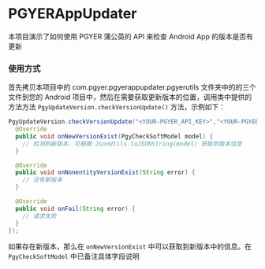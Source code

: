 # PGYERAppUpdater

本项目演示了如何使用 PGYER 蒲公英的 API 来检查 Android App 的版本是否有更新

### 使用方式

首先拷贝本项目中的 com.pgyer.pgyerappupdater.pgyerutils 文件夹中的的三个文件到您的 Android 项目中，然后在需要获取更新版本的位置，调用类中提供的方法方法 `PgyUpdateVersion.checkVersionUpdate()` 方法，示例如下：

```java
PgyUpdateVersion.checkVersionUpdate("<YOUR-PGYER_API_KEY>","<YOUR-PGYER_APP_KEY>","","<APP-VERSION-NAME>",new PgyCheckoutCallBack() {
  @Override
  public void onNewVersionExist(PgyCheckSoftModel model) {
    // 检测到新版本，可根据 JsonUtils.toJSONString(model) 获取到版本信息
  }

  @Override
  public void onNonentityVersionExist(String error) {
    // 没有新版本
  }

  @Override
  public void onFail(String error) {
    // 请求失败
  }
});
```

如果存在新版本，那么在 `onNewVersionExist` 中可以获取到新版本中的信息。在 `PgyCheckSoftModel` 中已备注具体字段说明
